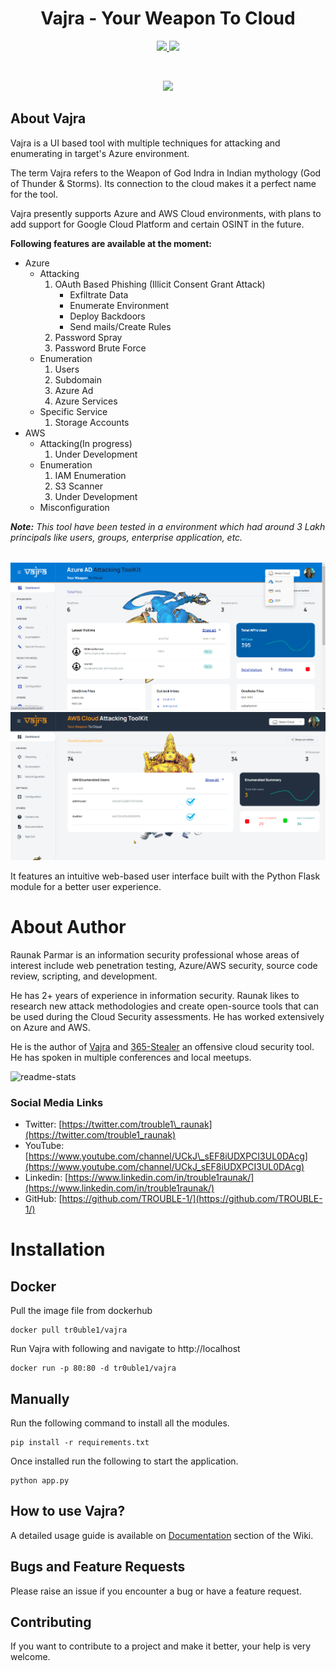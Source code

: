 <h1 align="center">
  Vajra - Your Weapon To Cloud 
</h1>

<p align="center">
  <a href="https://github.com/s0md3v/Arjun/releases">
    <img src="https://raw.githubusercontent.com/toolswatch/badges/b3a921c9e9084018758752aacc9bd9ec95cd11f8/arsenal/europe/2021.svg">
  </a>
  <a href="https://github.com/s0md3v/Arjun/releases">
    <img src="https://img.shields.io/badge/License-AGPL_v3-blue.svg">
  </a>
  
</p>


<br>
<p align="center">
  <a href="https://github.com/TROUBLE-1/Vajra/">
    <img src="https://media3.giphy.com/media/pZOMvUVfVKJWP05Kww/giphy.gif"  width="750" >
  </a>
</p>



## About Vajra

Vajra is a UI based tool with multiple techniques for attacking and enumerating in target's Azure environment. 

The term Vajra refers to the Weapon of God Indra in Indian mythology (God of Thunder &amp; Storms). Its connection to the cloud makes it a perfect name for the tool.

Vajra presently supports Azure and AWS Cloud environments, with plans to add support for Google Cloud Platform and certain OSINT in the future.

**Following features are available at the moment:**

- Azure
  - Attacking
      1. OAuth Based Phishing (Illicit Consent Grant Attack)
          - Exfiltrate Data
          - Enumerate Environment
          - Deploy Backdoors
          - Send mails/Create Rules
      2. Password Spray
      3. Password Brute Force
  - Enumeration
      1. Users 
      2. Subdomain 
      3. Azure Ad
      4. Azure Services
  - Specific Service
      1. Storage Accounts
- AWS
  - Attacking(In progress)
      1. Under Development
  - Enumeration
      1. IAM Enumeration
      2. S3 Scanner
      3. Under Development
  - Misconfiguration

_**Note:** This tool have been tested in a environment which had around 3 Lakh principals like users, groups, enterprise application, etc._

<span align="center">
  <br>
  <img src="https://github.com/TROUBLE-1/Vajra/raw/main/images/dashboard.png">
</span>

<span align="center">
  <br>
  <img src="https://github.com/TROUBLE-1/Vajra/raw/main/images/aws-dashboard.png">
</span>

It features an intuitive web-based user interface built with the Python Flask module for a better user experience.

# **About Author**

Raunak Parmar is an information security professional whose areas of interest include web penetration testing, Azure/AWS security, source code review, scripting, and development.

He has 2+ years of experience in information security. Raunak likes to research new attack methodologies and create open-source tools that can be used during the Cloud Security assessments. He has worked extensively on Azure and AWS.

He is the author of [Vajra](https://github.com/TROUBLE-1/Vajra) and [365-Stealer](https://github.com/AlteredSecurity/365-Stealer) an offensive cloud security tool. He has spoken in multiple conferences and local meetups.

<a target="_blank"><img alt="readme-stats" src="https://github-readme-stats.vercel.app/api?username=trouble-1&show_icons=true&theme=vue-dark"/></a>

### **Social Media Links**

- Twitter: [https://twitter.com/trouble1\_raunak](https://twitter.com/trouble1_raunak)
- YouTube: [https://www.youtube.com/channel/UCkJ\_sEF8iUDXPCI3UL0DAcg](https://www.youtube.com/channel/UCkJ_sEF8iUDXPCI3UL0DAcg)
- Linkedin: [https://www.linkedin.com/in/trouble1raunak/](https://www.linkedin.com/in/trouble1raunak/)
- GitHub: [https://github.com/TROUBLE-1/](https://github.com/TROUBLE-1/)




# Installation
<!--
Install postgres database with credential postgres/postgres and create a database name vajra. If postgres is not installed then by default sqlite will be used.
--->
## Docker

Pull the image file from dockerhub
```
docker pull tr0uble1/vajra   
```
Run Vajra with following and navigate to http://localhost
```
docker run -p 80:80 -d tr0uble1/vajra
```

## Manually

Run the following command to install all the modules.

```
pip install -r requirements.txt
```
Once installed run the following to start the application.

```
python app.py
```


## How to use Vajra?

A detailed usage guide is available on [Documentation](https://github.com/TROUBLE-1/Vajra/wiki/Documentation) section of the Wiki.

## Bugs and Feature Requests

Please raise an issue if you encounter a bug or have a feature request.

## Contributing

If you want to contribute to a project and make it better, your help is very welcome.
